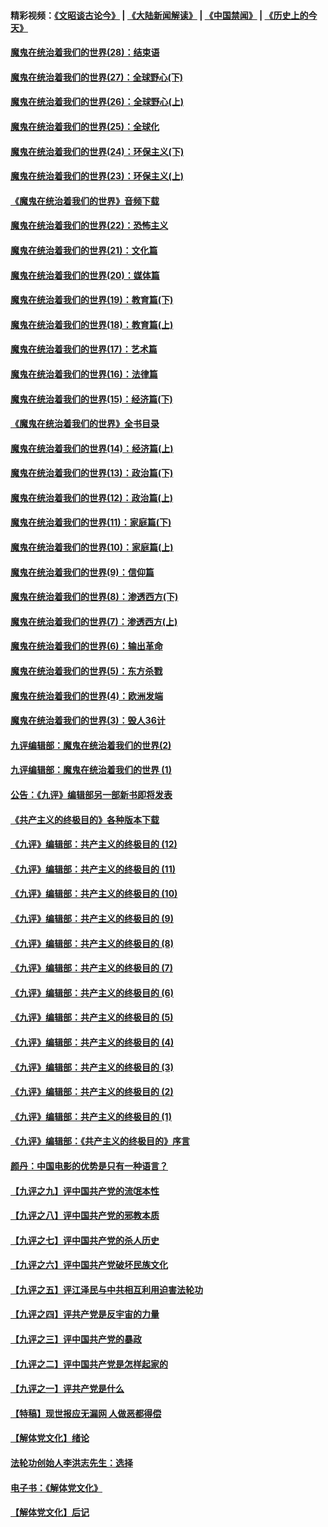 #### 精彩视频：[《文昭谈古论今》](https://github.com/gfw-breaker/wenzhao/blob/master/README.md?t=01291530) | [《大陆新闻解读》](https://github.com/gfw-breaker/ntdtv-comedy/blob/master/README.md?t=01291530) | [《中国禁闻》](https://github.com/gfw-breaker/ntdtv-news/blob/master/README.md?t=01291530) | [《历史上的今天》](https://github.com/gfw-breaker/today-in-history/blob/master/README.md?t=01291530) 

#### [魔鬼在统治着我们的世界(28)：结束语](../pages/nsc422/n10936246.md?t=01291530) 

#### [魔鬼在统治着我们的世界(27)：全球野心(下)](../pages/nsc422/n10928319.md?t=01291530) 

#### [魔鬼在统治着我们的世界(26)：全球野心(上)](../pages/nsc422/n10900318.md?t=01291530) 

#### [魔鬼在统治着我们的世界(25)：全球化](../pages/nsc422/n10788205.md?t=01291530) 

#### [魔鬼在统治着我们的世界(24)：环保主义(下)](../pages/nsc422/n10695307.md?t=01291530) 

#### [魔鬼在统治着我们的世界(23)：环保主义(上)](../pages/nsc422/n10688613.md?t=01291530) 

#### [《魔鬼在统治着我们的世界》音频下载](../pages/nsc422/n10635553.md?t=01291530) 

#### [魔鬼在统治着我们的世界(22)：恐怖主义](../pages/nsc422/n10614727.md?t=01291530) 

#### [魔鬼在统治着我们的世界(21)：文化篇](../pages/nsc422/n10597706.md?t=01291530) 

#### [魔鬼在统治着我们的世界(20)：媒体篇](../pages/nsc422/n10586579.md?t=01291530) 

#### [魔鬼在统治着我们的世界(19)：教育篇(下)](../pages/nsc422/n10564808.md?t=01291530) 

#### [魔鬼在统治着我们的世界(18)：教育篇(上)](../pages/nsc422/n10526970.md?t=01291530) 

#### [魔鬼在统治着我们的世界(17)：艺术篇](../pages/nsc422/n10499093.md?t=01291530) 

#### [魔鬼在统治着我们的世界(16)：法律篇](../pages/nsc422/n10485969.md?t=01291530) 

#### [魔鬼在统治着我们的世界(15)：经济篇(下)](../pages/nsc422/n10469975.md?t=01291530) 

#### [《魔鬼在统治着我们的世界》全书目录](../pages/nsc422/n10464261.md?t=01291530) 

#### [魔鬼在统治着我们的世界(14)：经济篇(上)](../pages/nsc422/n10457370.md?t=01291530) 

#### [魔鬼在统治着我们的世界(13)：政治篇(下)](../pages/nsc422/n10448270.md?t=01291530) 

#### [魔鬼在统治着我们的世界(12)：政治篇(上)](../pages/nsc422/n10444576.md?t=01291530) 

#### [魔鬼在统治着我们的世界(11)：家庭篇(下)](../pages/nsc422/n10440961.md?t=01291530) 

#### [魔鬼在统治着我们的世界(10)：家庭篇(上)](../pages/nsc422/n10435448.md?t=01291530) 

#### [魔鬼在统治着我们的世界(9)：信仰篇](../pages/nsc422/n10432159.md?t=01291530) 

#### [魔鬼在统治着我们的世界(8)：渗透西方(下)](../pages/nsc422/n10429603.md?t=01291530) 

#### [魔鬼在统治着我们的世界(7)：渗透西方(上)](../pages/nsc422/n10426013.md?t=01291530) 

#### [魔鬼在统治着我们的世界(6)：输出革命](../pages/nsc422/n10421536.md?t=01291530) 

#### [魔鬼在统治着我们的世界(5)：东方杀戮](../pages/nsc422/n10417707.md?t=01291530) 

#### [魔鬼在统治着我们的世界(4)：欧洲发端](../pages/nsc422/n10414890.md?t=01291530) 

#### [魔鬼在统治着我们的世界(3)：毁人36计](../pages/nsc422/n10411583.md?t=01291530) 

#### [九评编辑部：魔鬼在统治着我们的世界(2)](../pages/nsc422/n10410036.md?t=01291530) 

#### [九评编辑部：魔鬼在统治着我们的世界 (1)](../pages/nsc422/n10406825.md?t=01291530) 

#### [公告：《九评》编辑部另一部新书即将发表](../pages/nsc422/n10405104.md?t=01291530) 

#### [《共产主义的终极目的》各种版本下载](../pages/nsc422/n10022138.md?t=01291530) 

#### [《九评》编辑部：共产主义的终极目的 (12)](../pages/nsc422/n9933272.md?t=01291530) 

#### [《九评》编辑部：共产主义的终极目的 (11)](../pages/nsc422/n9924973.md?t=01291530) 

#### [《九评》编辑部：共产主义的终极目的 (10)](../pages/nsc422/n9920883.md?t=01291530) 

#### [《九评》编辑部：共产主义的终极目的 (9)](../pages/nsc422/n9916363.md?t=01291530) 

#### [《九评》编辑部：共产主义的终极目的 (8)](../pages/nsc422/n9912488.md?t=01291530) 

#### [《九评》编辑部：共产主义的终极目的 (7)](../pages/nsc422/n9901176.md?t=01291530) 

#### [《九评》编辑部：共产主义的终极目的 (6)](../pages/nsc422/n9899359.md?t=01291530) 

#### [《九评》编辑部：共产主义的终极目的 (5)](../pages/nsc422/n9893174.md?t=01291530) 

#### [《九评》编辑部：共产主义的终极目的 (4)](../pages/nsc422/n9891246.md?t=01291530) 

#### [《九评》编辑部：共产主义的终极目的 (3)](../pages/nsc422/n9879879.md?t=01291530) 

#### [《九评》编辑部：共产主义的终极目的 (2)](../pages/nsc422/n9876205.md?t=01291530) 

#### [《九评》编辑部：共产主义的终极目的 (1)](../pages/nsc422/n9865857.md?t=01291530) 

#### [《九评》编辑部：《共产主义的终极目的》序言](../pages/nsc422/n9862666.md?t=01291530) 

#### [颜丹：中国电影的优势是只有一种语言？](../pages/nsc422/n9583062.md?t=01291530) 

#### [【九评之九】评中国共产党的流氓本性](../pages/nsc422/n737542.md?t=01291530) 

#### [【九评之八】评中国共产党的邪教本质](../pages/nsc422/n735942.md?t=01291530) 

#### [【九评之七】评中国共产党的杀人历史](../pages/nsc422/n733806.md?t=01291530) 

#### [【九评之六】评中国共产党破坏民族文化](../pages/nsc422/n731667.md?t=01291530) 

#### [【九评之五】评江泽民与中共相互利用迫害法轮功](../pages/nsc422/n730058.md?t=01291530) 

#### [【九评之四】评共产党是反宇宙的力量](../pages/nsc422/n727814.md?t=01291530) 

#### [【九评之三】评中国共产党的暴政](../pages/nsc422/n725597.md?t=01291530) 

#### [【九评之二】评中国共产党是怎样起家的](../pages/nsc422/n723946.md?t=01291530) 

#### [【九评之一】评共产党是什么](../pages/nsc422/n722529.md?t=01291530) 

#### [【特稿】现世报应无漏网 人做恶都得偿](../pages/nsc422/n4215167.md?t=01291530) 

#### [【解体党文化】绪论](../pages/nsc422/n1449356.md?t=01291530) 

#### [法轮功创始人李洪志先生：选择](../pages/nsc422/n3580738.md?t=01291530) 

#### [电子书：《解体党文化》](../pages/nsc422/n1573484.md?t=01291530) 

#### [【解体党文化】后记](../pages/nsc422/n1531999.md?t=01291530) 

